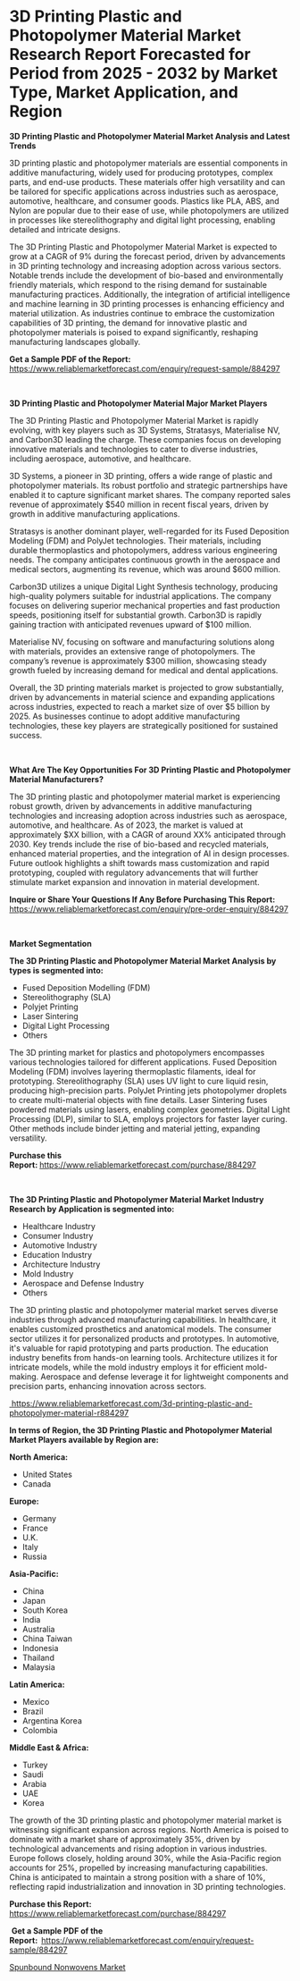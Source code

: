 <p><h1>3D Printing Plastic and Photopolymer Material Market Research Report Forecasted for Period from 2025 -  2032 by Market Type, Market Application, and Region</h1></p><p><strong>3D Printing Plastic and Photopolymer Material Market Analysis and Latest Trends</strong></p>
<p><p>3D printing plastic and photopolymer materials are essential components in additive manufacturing, widely used for producing prototypes, complex parts, and end-use products. These materials offer high versatility and can be tailored for specific applications across industries such as aerospace, automotive, healthcare, and consumer goods. Plastics like PLA, ABS, and Nylon are popular due to their ease of use, while photopolymers are utilized in processes like stereolithography and digital light processing, enabling detailed and intricate designs.</p><p>The 3D Printing Plastic and Photopolymer Material Market is expected to grow at a CAGR of 9% during the forecast period, driven by advancements in 3D printing technology and increasing adoption across various sectors. Notable trends include the development of bio-based and environmentally friendly materials, which respond to the rising demand for sustainable manufacturing practices. Additionally, the integration of artificial intelligence and machine learning in 3D printing processes is enhancing efficiency and material utilization. As industries continue to embrace the customization capabilities of 3D printing, the demand for innovative plastic and photopolymer materials is poised to expand significantly, reshaping manufacturing landscapes globally.</p></p>
<p><strong>Get a Sample PDF of the Report:&nbsp;</strong> <a href="https://www.reliablemarketforecast.com/enquiry/request-sample/884297?utm_campaign=2011&utm_medium=2&utm_source=Github&utm_content=ia&utm_term=01022025&utm_id=3d-printing-plastic-and-photopolymer-material">https://www.reliablemarketforecast.com/enquiry/request-sample/884297</a></p>
<p>&nbsp;</p>
<p><strong>3D Printing Plastic and Photopolymer Material Major Market Players</strong></p>
<p><p>The 3D Printing Plastic and Photopolymer Material Market is rapidly evolving, with key players such as 3D Systems, Stratasys, Materialise NV, and Carbon3D leading the charge. These companies focus on developing innovative materials and technologies to cater to diverse industries, including aerospace, automotive, and healthcare.</p><p>3D Systems, a pioneer in 3D printing, offers a wide range of plastic and photopolymer materials. Its robust portfolio and strategic partnerships have enabled it to capture significant market shares. The company reported sales revenue of approximately $540 million in recent fiscal years, driven by growth in additive manufacturing applications.</p><p>Stratasys is another dominant player, well-regarded for its Fused Deposition Modeling (FDM) and PolyJet technologies. Their materials, including durable thermoplastics and photopolymers, address various engineering needs. The company anticipates continuous growth in the aerospace and medical sectors, augmenting its revenue, which was around $600 million.</p><p>Carbon3D utilizes a unique Digital Light Synthesis technology, producing high-quality polymers suitable for industrial applications. The company focuses on delivering superior mechanical properties and fast production speeds, positioning itself for substantial growth. Carbon3D is rapidly gaining traction with anticipated revenues upward of $100 million.</p><p>Materialise NV, focusing on software and manufacturing solutions along with materials, provides an extensive range of photopolymers. The company’s revenue is approximately $300 million, showcasing steady growth fueled by increasing demand for medical and dental applications.</p><p>Overall, the 3D printing materials market is projected to grow substantially, driven by advancements in material science and expanding applications across industries, expected to reach a market size of over $5 billion by 2025. As businesses continue to adopt additive manufacturing technologies, these key players are strategically positioned for sustained success.</p></p>
<p>&nbsp;</p>
<p><strong>What Are The Key Opportunities For 3D Printing Plastic and Photopolymer Material Manufacturers?</strong></p>
<p><p>The 3D printing plastic and photopolymer material market is experiencing robust growth, driven by advancements in additive manufacturing technologies and increasing adoption across industries such as aerospace, automotive, and healthcare. As of 2023, the market is valued at approximately $XX billion, with a CAGR of around XX% anticipated through 2030. Key trends include the rise of bio-based and recycled materials, enhanced material properties, and the integration of AI in design processes. Future outlook highlights a shift towards mass customization and rapid prototyping, coupled with regulatory advancements that will further stimulate market expansion and innovation in material development.</p></p>
<p><strong>Inquire or Share Your Questions If Any Before Purchasing This Report:</strong> <a href="https://www.reliablemarketforecast.com/enquiry/pre-order-enquiry/884297?utm_campaign=2011&utm_medium=2&utm_source=Github&utm_content=ia&utm_term=01022025&utm_id=3d-printing-plastic-and-photopolymer-material">https://www.reliablemarketforecast.com/enquiry/pre-order-enquiry/884297</a></p>
<p>&nbsp;</p>
<p><strong>Market Segmentation</strong></p>
<p><strong>The 3D Printing Plastic and Photopolymer Material Market Analysis by types is segmented into:</strong></p>
<p><ul><li>Fused Deposition Modelling (FDM)</li><li>Stereolithography (SLA)</li><li>Polyjet Printing</li><li>Laser Sintering</li><li>Digital Light Processing</li><li>Others</li></ul></p>
<p><p>The 3D printing market for plastics and photopolymers encompasses various technologies tailored for different applications. Fused Deposition Modeling (FDM) involves layering thermoplastic filaments, ideal for prototyping. Stereolithography (SLA) uses UV light to cure liquid resin, producing high-precision parts. PolyJet Printing jets photopolymer droplets to create multi-material objects with fine details. Laser Sintering fuses powdered materials using lasers, enabling complex geometries. Digital Light Processing (DLP), similar to SLA, employs projectors for faster layer curing. Other methods include binder jetting and material jetting, expanding versatility.</p></p>
<p><strong>Purchase this Report:&nbsp;</strong><a href="https://www.reliablemarketforecast.com/purchase/884297?utm_campaign=2011&utm_medium=2&utm_source=Github&utm_content=ia&utm_term=01022025&utm_id=3d-printing-plastic-and-photopolymer-material">https://www.reliablemarketforecast.com/purchase/884297</a></p>
<p>&nbsp;</p>
<p><strong>The 3D Printing Plastic and Photopolymer Material Market Industry Research by Application is segmented into:</strong></p>
<p><ul><li>Healthcare Industry</li><li>Consumer Industry</li><li>Automotive Industry</li><li>Education Industry</li><li>Architecture Industry</li><li>Mold Industry</li><li>Aerospace and Defense Industry</li><li>Others</li></ul></p>
<p><p>The 3D printing plastic and photopolymer material market serves diverse industries through advanced manufacturing capabilities. In healthcare, it enables customized prosthetics and anatomical models. The consumer sector utilizes it for personalized products and prototypes. In automotive, it's valuable for rapid prototyping and parts production. The education industry benefits from hands-on learning tools. Architecture utilizes it for intricate models, while the mold industry employs it for efficient mold-making. Aerospace and defense leverage it for lightweight components and precision parts, enhancing innovation across sectors.</p></p>
<p><a href="https://www.reliablemarketforecast.com/3d-printing-plastic-and-photopolymer-material-r884297?utm_campaign=2011&utm_medium=2&utm_source=Github&utm_content=ia&utm_term=01022025&utm_id=3d-printing-plastic-and-photopolymer-material">&nbsp;https://www.reliablemarketforecast.com/3d-printing-plastic-and-photopolymer-material-r884297</a></p>
<p><strong>In terms of Region, the 3D Printing Plastic and Photopolymer Material Market Players available by Region are:</strong></p>
<p>
    <p> <strong> North America: </strong>
        <ul>
            <li>United States</li>
            <li>Canada</li>
        </ul>
        </p> 
    <p> <strong> Europe: </strong>
        <ul>
            <li>Germany</li>
            <li>France</li>
            <li>U.K.</li>
            <li>Italy</li>
            <li>Russia</li>
        </ul>
        </p> 
    <p> <strong> Asia-Pacific: </strong>
        <ul>
            <li>China</li>
            <li>Japan</li>
            <li>South Korea</li>
            <li>India</li>
            <li>Australia</li>
            <li>China Taiwan</li>
            <li>Indonesia</li>
            <li>Thailand</li>
            <li>Malaysia</li>
        </ul>
        </p> 
    <p> <strong> Latin America: </strong>
        <ul>
            <li>Mexico</li>
            <li>Brazil</li>
            <li>Argentina Korea</li>
            <li>Colombia</li>
        </ul>
        </p> 
    <p> <strong> Middle East & Africa: </strong>
        <ul>
            <li>Turkey</li>
            <li>Saudi</li>
            <li>Arabia</li>
            <li>UAE</li>
            <li>Korea</li>
        </ul>
    </p>
    </p>
<p><p>The growth of the 3D printing plastic and photopolymer material market is witnessing significant expansion across regions. North America is poised to dominate with a market share of approximately 35%, driven by technological advancements and rising adoption in various industries. Europe follows closely, holding around 30%, while the Asia-Pacific region accounts for 25%, propelled by increasing manufacturing capabilities. China is anticipated to maintain a strong position with a share of 10%, reflecting rapid industrialization and innovation in 3D printing technologies.</p></p>
<p><strong>Purchase this Report: </strong><a href="https://www.reliablemarketforecast.com/purchase/884297?utm_campaign=2011&utm_medium=2&utm_source=Github&utm_content=ia&utm_term=01022025&utm_id=3d-printing-plastic-and-photopolymer-material">https://www.reliablemarketforecast.com/purchase/884297</a></p>
<p>&nbsp;<strong>Get a Sample PDF of the Report:&nbsp;&nbsp;</strong><a href="https://www.reliablemarketforecast.com/enquiry/request-sample/884297?utm_campaign=2011&utm_medium=2&utm_source=Github&utm_content=ia&utm_term=01022025&utm_id=3d-printing-plastic-and-photopolymer-material">https://www.reliablemarketforecast.com/enquiry/request-sample/884297</a></p>
<p><strong></strong></p>
<p><p><a href="https://github.com/ChiragRp1/Market-Research-Report-List-7/blob/main/spunbound-nonwovens-market.md?utm_campaign=2011&utm_medium=2&utm_source=Github&utm_content=ia&utm_term=01022025&utm_id=3d-printing-plastic-and-photopolymer-material">Spunbound Nonwovens Market</a></p></p>